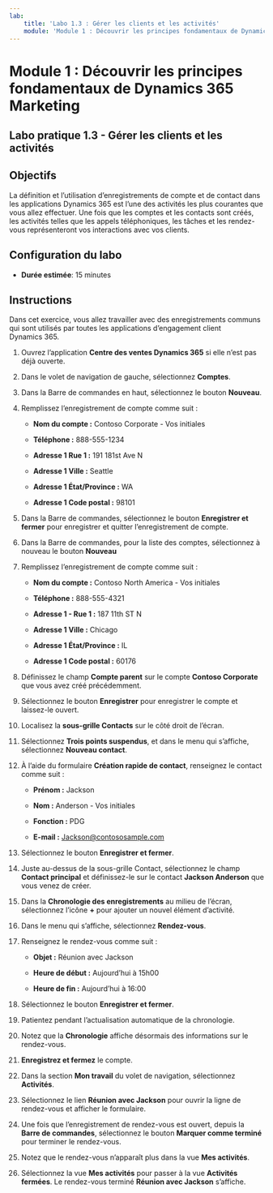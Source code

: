```yaml
---
lab:
    title: 'Labo 1.3 : Gérer les clients et les activités'
    module: 'Module 1 : Découvrir les principes fondamentaux de Dynamics 365 Marketing'
---
```


Module 1 : Découvrir les principes fondamentaux de Dynamics 365 Marketing
========================

## Labo pratique 1.3 - Gérer les clients et les activités

## Objectifs

La définition et l’utilisation d’enregistrements de compte et de contact dans les applications Dynamics 365 est l’une des activités les plus courantes que vous allez effectuer. Une fois que les comptes et les contacts sont créés, les activités telles que les appels téléphoniques, les tâches et les rendez-vous représenteront vos interactions avec vos clients.

## Configuration du labo

  - **Durée estimée**: 15 minutes

## Instructions

Dans cet exercice, vous allez travailler avec des enregistrements communs qui sont utilisés par toutes les applications d’engagement client Dynamics 365. 

1. Ouvrez l’application **Centre des ventes Dynamics 365** si elle n’est pas déjà ouverte. 

2. Dans le volet de navigation de gauche, sélectionnez **Comptes**. 

3. Dans la Barre de commandes en haut, sélectionnez le bouton **Nouveau**.

4. Remplissez l’enregistrement de compte comme suit :

	- **Nom du compte :** Contoso Corporate - Vos initiales

	- **Téléphone :** 888-555-1234

	- **Adresse 1 Rue 1 :** 191 181st Ave N

	- **Adresse 1 Ville :** Seattle

	- **Adresse 1 État/Province :** WA

	- **Adresse 1 Code postal :** 98101

5. Dans la Barre de commandes, sélectionnez le bouton **Enregistrer et fermer** pour enregistrer et quitter l’enregistrement de compte.

6. Dans la Barre de commandes, pour la liste des comptes, sélectionnez à nouveau le bouton **Nouveau**

7. Remplissez l’enregistrement de compte comme suit :

	- **Nom du compte :** Contoso North America - Vos initiales

	- **Téléphone :** 888-555-4321

	- **Adresse 1 - Rue 1 :** 187 11th ST N

	- **Adresse 1 Ville :** Chicago

	- **Adresse 1 État/Province :** IL

	- **Adresse 1 Code postal :** 60176

8. Définissez le champ **Compte parent** sur le compte **Contoso Corporate** que vous avez créé précédemment. 

9. Sélectionnez le bouton **Enregistrer** pour enregistrer le compte et laissez-le ouvert. 

10. Localisez la **sous-grille Contacts** sur le côté droit de l’écran. 

11. Sélectionnez **Trois points suspendus**, et dans le menu qui s’affiche, sélectionnez **Nouveau contact**. 

12. À l’aide du formulaire **Création rapide de contact**, renseignez le contact comme suit :

	- **Prénom :** Jackson

	- **Nom :** Anderson - Vos initiales

	- **Fonction :** PDG

	- **E-mail :** Jackson@contososample.com

13. Sélectionnez le bouton **Enregistrer et fermer**.

14. Juste au-dessus de la sous-grille Contact, sélectionnez le champ **Contact principal** et définissez-le sur le contact **Jackson Anderson** que vous venez de créer. 

15. Dans la **Chronologie des enregistrements** au milieu de l’écran, sélectionnez l’icône **+** pour ajouter un nouvel élément d’activité. 

16. Dans le menu qui s’affiche, sélectionnez **Rendez-vous**.

17. Renseignez le rendez-vous comme suit :

	- **Objet :** Réunion avec Jackson

	- **Heure de début :** Aujourd’hui à 15h00

	- **Heure de fin :** Aujourd’hui à 16:00

18. Sélectionnez le bouton **Enregistrer et fermer**. 

19. Patientez pendant l’actualisation automatique de la chronologie. 

20. Notez que la **Chronologie** affiche désormais des informations sur le rendez-vous. 

21. **Enregistrez et fermez** le compte. 

22. Dans la section **Mon travail** du volet de navigation, sélectionnez **Activités**.

23. Sélectionnez le lien **Réunion avec Jackson** pour ouvrir la ligne de rendez-vous et afficher le formulaire. 

24. Une fois que l’enregistrement de rendez-vous est ouvert, depuis la **Barre de commandes**, sélectionnez le bouton **Marquer comme terminé** pour terminer le rendez-vous. 

25. Notez que le rendez-vous n’apparaît plus dans la vue **Mes activités**. 

26. Sélectionnez la vue **Mes activités** pour passer à la vue **Activités fermées**. Le rendez-vous terminé **Réunion avec Jackson** s’affiche.
